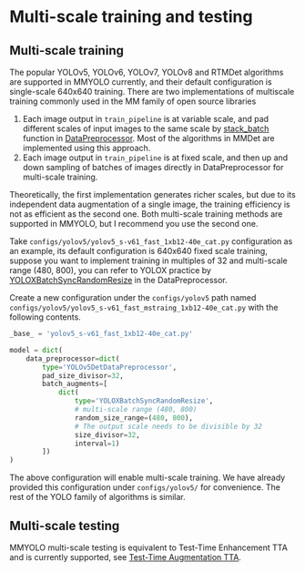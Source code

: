 # Multi-scale training and testing

## Multi-scale training

The popular YOLOv5, YOLOv6, YOLOv7, YOLOv8 and RTMDet algorithms are supported in MMYOLO currently, and their default configuration is single-scale 640x640 training. There are two implementations of multiscale training commonly used in the MM family of open source libraries

1. Each image output in `train_pipeline` is at variable scale, and pad different scales of input images to the same scale by [stack_batch](https://github.com/open-mmlab/mmengine/blob/main/mmengine/model/base_model/data_preprocessor.py#L260) function in [DataPreprocessor](https://github.com/open-mmlab/mmdetection/blob/3.x/mmdet/models/data_preprocessors/data_preprocessor.py). Most of the algorithms in MMDet are implemented using this approach.
2. Each image output in `train_pipeline` is at fixed scale, and then up and down sampling of batches of images directly in DataPreprocessor for multi-scale training.

Theoretically, the first implementation generates richer scales, but due to its independent data augmentation of a single image, the training efficiency is not as efficient as the second one. Both multi-scale training methods are supported in MMYOLO, but I recommend you use the second one.

Take `configs/yolov5/yolov5_s-v61_fast_1xb12-40e_cat.py` configuration as an example, its default configuration is 640x640 fixed scale training, suppose you want to implement training in multiples of 32 and multi-scale range (480, 800), you can refer to YOLOX practice by [YOLOXBatchSyncRandomResize](https://github.com/open-mmlab/mmyolo/blob/main/mmyolo/models/data_preprocessors/data_preprocessor.py#L20) in the DataPreprocessor.

Create a new configuration under the `configs/yolov5` path named `configs/yolov5/yolov5_s-v61_fast_mstraing_1xb12-40e_cat.py` with the following contents.

```python
_base_ = 'yolov5_s-v61_fast_1xb12-40e_cat.py'

model = dict(
    data_preprocessor=dict(
        type='YOLOv5DetDataPreprocessor',
        pad_size_divisor=32,
        batch_augments=[
            dict(
                type='YOLOXBatchSyncRandomResize',
                # multi-scale range (480, 800)
                random_size_range=(480, 800),
                # The output scale needs to be divisible by 32
                size_divisor=32,
                interval=1)
        ])
)
```

The above configuration will enable multi-scale training. We have already provided this configuration under `configs/yolov5/` for convenience. The rest of the YOLO family of algorithms is similar.

## Multi-scale testing

MMYOLO multi-scale testing is equivalent to Test-Time Enhancement TTA and is currently supported, see [Test-Time Augmentation TTA](./tta.md).
